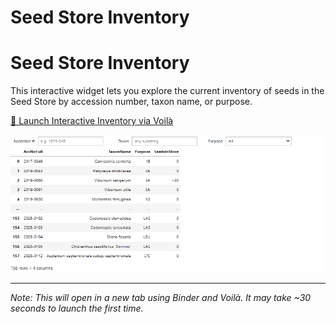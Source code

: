 # Seed Store Inventory

# Seed Store Inventory

This interactive widget lets you explore the current inventory of seeds in the Seed Store by accession number, taxon name, or purpose.

[🚀 Launch Interactive Inventory via Voilà](https://mybinder.org/v2/gh/Kkubeck/nursery-manual/main?urlpath=voila/render/notebooks/seed-store-inventory_widget.ipynb)

![Preview](../images/seed-store-preview.png)

---

*Note: This will open in a new tab using Binder and Voilà. It may take \~30 seconds to launch the first time.*

